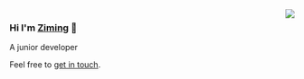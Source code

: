 <!--
### Hi there 👋
**Iris-Song/Iris-Song** is a ✨ _special_ ✨ repository because its `README.md` (this file) appears on your GitHub profile.

Here are some ideas to get you started:

- 🔭 I’m currently working on ...
- 🌱 I’m currently learning ...
- 👯 I’m looking to collaborate on ...
- 🤔 I’m looking for help with ...
- 💬 Ask me about ...
- 📫 How to reach me: ...
- 😄 Pronouns: ...
- ⚡ Fun fact: ...
<img align="right" src="https://github-readme-stats.vercel.app/api?username=iris-song&show_icons=true&theme=default&hide_title=true" />
-->
<img align="right" src="https://github-readme-stats.vercel.app/api/top-langs?username=iris-song&layout=compact&count_private=true" />

### Hi I'm [Ziming](https://iris-song.github.io/personal-site/) 👋

A junior developer

Feel free to [get in touch](mailto:a1158288818@icloud.com).
